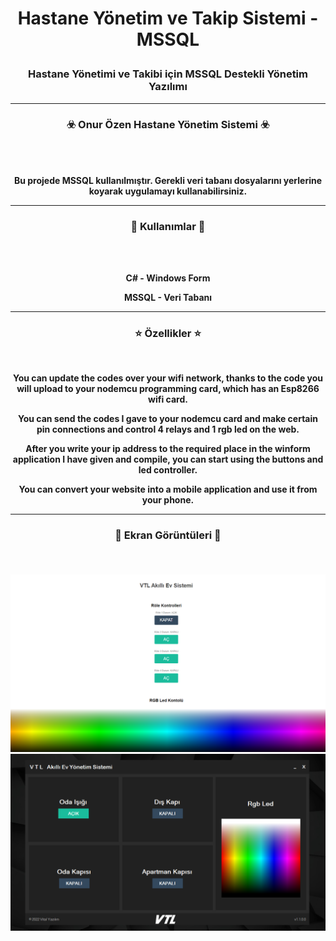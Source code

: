 # <p align="center">  Hastane Yönetim ve Takip Sistemi - MSSQL</p>
### <p align="center">Hastane Yönetimi ve Takibi için MSSQL Destekli Yönetim Yazılımı</p>
 
-----

### <p align="center">☣️ Onur Özen Hastane Yönetim Sistemi ☣️</p>

<br><br>
<p align="center">
<strong>
Bu projede MSSQL kullanılmıştır. Gerekli veri tabanı dosyalarını yerlerine koyarak uygulamayı kullanabilirsiniz.
<br>
  
-----
### <p align="center">🎯 Kullanımlar 🎯</p>
<br><br>
<p align="center">C# - Windows Form</p>
<p align="center">MSSQL - Veri Tabanı</p>

-----
  
### <p align="center">⭐ Özellikler ⭐</p>
<br>
<p align="center">
<strong>
You can update the codes over your wifi network, thanks to the code you will upload to your nodemcu programming card, which has an Esp8266 wifi card.
<br>
<p align="center">
<strong>
You can send the codes I gave to your nodemcu card and make certain pin connections and control 4 relays and 1 rgb led on the web.
<br>
<p align="center">
<strong>
After you write your ip address to the required place in the winform application I have given and compile, you can start using the buttons and led controller.
<br>
<p align="center">
<strong>
You can convert your website into a mobile application and use it from your phone.

-----

### <p align="center">📌 Ekran Görüntüleri 📌</p><br>
![Web](https://raw.githubusercontent.com/enessaltunbas/NodeMcu-Smart-Home-IOT/main/web.png)<br>
![Windows](https://raw.githubusercontent.com/enessaltunbas/NodeMcu-Smart-Home-IOT/main/win.png)
